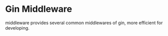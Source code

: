 # Gin Middleware

middleware provides several common middlewares of gin, more efficient for developing.


